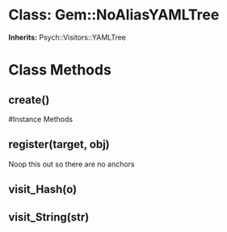 # Class: Gem::NoAliasYAMLTree
**Inherits:** Psych::Visitors::YAMLTree
    



# Class Methods
## create() [](#method-c-create)

#Instance Methods
## register(target, obj) [](#method-i-register)
Noop this out so there are no anchors

## visit_Hash(o) [](#method-i-visit_Hash)

## visit_String(str) [](#method-i-visit_String)

